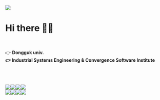 <a href="https://hits.seeyoufarm.com"><img src="https://hits.seeyoufarm.com/api/count/incr/badge.svg?url=https%3A%2F%2Fgithub.com%2FJoungMinJu&count_bg=%23FFE5E1&title_bg=%23F9BDBD&icon=&icon_color=%23E7E7E7&title=hits&edge_flat=false"/></a>
# Hi there 🐰👋

<br>

👉 **Dongguk univ. <br>
👉 Industrial Systems Engineering & Convergence Software Institute**

<br><br>

<img src="https://img.shields.io/badge/Java-coral?style=뱃지모양&logo=Java&logoColor=white"/><img src="https://img.shields.io/badge/python-blue?style=뱃지모양&logo=Python&logoColor=white"/><img src="https://img.shields.io/badge/GitHub-black?style=뱃지모양&logo=GitHub&logoColor=white"/><img src="https://img.shields.io/badge/Django-lightcoral?style=뱃지모양&logo=Django&logoColor=white"/><br>
<img src="https://img.shields.io/badge/CSS3-dodgerblue?style=뱃지모양&logo=CSS3&logoColor=white"/><img src="https://img.shields.io/badge/HTML5-orangered?style=뱃지모양&logo=HTML5&logoColor=white"/><img src="https://img.shields.io/badge/R-olive?style=뱃지모양&logo=R&logoColor=white"/><img src="https://img.shields.io/badge/MariaDB-orchid?style=뱃지모양&logo=MariaDB&logoColor=white"/>




<!--
**JoungMinJu/JoungMinJu** is a ✨ _special_ ✨ repository because its `README.md` (this file) appears on your GitHub profile.

Here are some ideas to get you started:

- 🔭 I’m currently working on ...
- 🌱 I’m currently learning ...
- 👯 I’m looking to collaborate on ...
- 🤔 I’m looking for help with ...
- 💬 Ask me about ...
- 📫 How to reach me: ...
- 😄 Pronouns: ...
- ⚡ Fun fact: ...
-->
